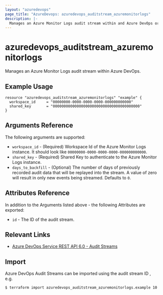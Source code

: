 ```yaml
---
layout: "azuredevops"
page_title: "AzureDevops: azuredevops_auditstream_azuremonitorlogs"
description: |-
  Manages an Azure Monitor Logs audit stream within and Azure DevOps organization.
---
```


# azuredevops_auditstream_azuremonitorlogs

Manages an Azure Monitor Logs audit stream within Azure DevOps.

## Example Usage

```hcl
resource "azuredevops_auditstream_azuremonitorlogs" "example" {
  workspace_id     = "00000000-0000-0000-0000-000000000000"
  shared_key       = "0000000000000000000000000000000000000000"
}
```

## Arguments Reference

The following arguments are supported:

- `workspace_id` - (Required) Workspace Id of the Azure Monitor Logs instance. It should look like `00000000-0000-0000-0000-000000000000`.
- `shared_key` - (Required) Shared Key to authenticate to the Azure Monitor Logs instance.
- `days_to_backfill` - (Optional) The number of days of previously recorded audit data that will be replayed into the stream. A value of zero will result in only new events being streamed. Defaults to `0`.

## Attributes Reference

In addition to the Arguments listed above - the following Attributes are exported:

- `id` - The ID of the audit stream.

## Relevant Links

- [Azure DevOps Service REST API 6.0 - Audit Streams](https://docs.microsoft.com/en-us/rest/api/azure/devops/audit/?view=azure-devops-rest-6.0)

## Import

Azure DevOps Audit Streams can be imported using the audit stream ID , e.g.

```shell
$ terraform import azuredevops_auditstream_azuremonitorlogs.example 10
```
